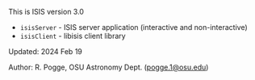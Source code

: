 This is ISIS version 3.0 

 * `isisServer` - ISIS server application (interactive and non-interactive)
 * `isisClient` - libisis client library

Updated: 2024 Feb 19

Author: R. Pogge, OSU Astronomy Dept. (pogge.1@osu.edu)
